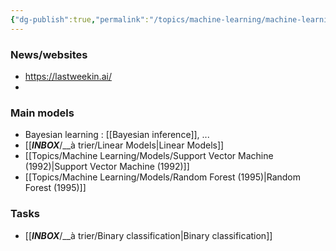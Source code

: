 ```yaml
---
{"dg-publish":true,"permalink":"/topics/machine-learning/machine-learning/"}
---
```


### News/websites
- https://lastweekin.ai/
- 

### Main models
- Bayesian learning : [[Bayesian inference]], ...
- [[___INBOX___/__à trier/Linear Models|Linear Models]]
- [[Topics/Machine Learning/Models/Support Vector Machine (1992)|Support Vector Machine (1992)]]
- [[Topics/Machine Learning/Models/Random Forest (1995)|Random Forest (1995)]]

### Tasks
- [[___INBOX___/__à trier/Binary classification|Binary classification]]
